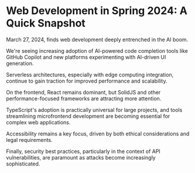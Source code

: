 # Web Development in Spring 2024: A Quick Snapshot

March 27, 2024, finds web development deeply entrenched in the AI boom.

We're seeing increasing adoption of AI-powered code completion tools like GitHub Copilot and new platforms experimenting with AI-driven UI generation.

Serverless architectures, especially with edge computing integration, continue to gain traction for improved performance and scalability.

On the frontend, React remains dominant, but SolidJS and other performance-focused frameworks are attracting more attention.

TypeScript's adoption is practically universal for large projects, and tools streamlining microfrontend development are becoming essential for complex web applications.

Accessibility remains a key focus, driven by both ethical considerations and legal requirements.

Finally, security best practices, particularly in the context of API vulnerabilities, are paramount as attacks become increasingly sophisticated.

